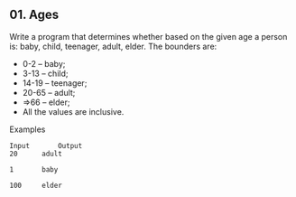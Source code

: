 ## 01. Ages

Write a program that determines whether based on the given age a person is: baby, child, teenager, adult, elder. The bounders are:
- 0-2 – baby; 
- 3-13 – child; 
- 14-19 – teenager;
- 20-65 – adult;
- =>66 – elder; 
- All the values are inclusive.

Examples

```
Input	    Output
20	    adult

1	    baby

100	    elder
```
